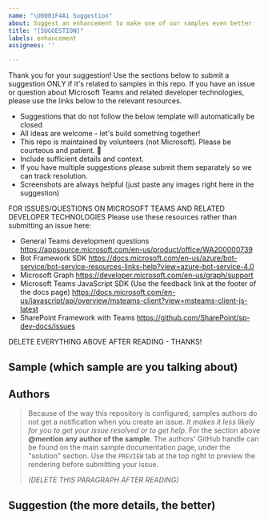 ```yaml
---
name: "\U0001F4A1 Suggestion"
about: Suggest an enhancement to make one of our samples even better
title: "[SUGGESTION]"
labels: enhancement
assignees: ''

---
```


Thank you for your suggestion! Use the sections below to submit a suggestion ONLY if it's related to samples in this repo. If you have an issue or question about Microsoft Teams and related developer technologies, please use the links below to the relevant resources.

- Suggestions that do not follow the below template will automatically be closed
- All ideas are welcome - let's build something together!
- This repo is maintained by volunteers (not Microsoft). Please be courteous and patient. 🙂
- Include sufficient details and context.
- If you have multiple suggestions please submit them separately so we can track resolution.
- Screenshots are always helpful (just paste any images right here in the suggestion)

FOR ISSUES/QUESTIONS ON MICROSOFT TEAMS AND RELATED DEVELOPER TECHNOLOGIES
Please use these resources rather than submitting an issue here:

 - General Teams development questions https://appsource.microsoft.com/en-us/product/office/WA200000739
 - Bot Framework SDK https://docs.microsoft.com/en-us/azure/bot-service/bot-service-resources-links-help?view=azure-bot-service-4.0
 - Microsoft Graph https://developer.microsoft.com/en-us/graph/support
 - Microsoft Teams JavaScript SDK (Use the feedback link at the footer of the docs page) https://docs.microsoft.com/en-us/javascript/api/overview/msteams-client?view=msteams-client-js-latest
 - SharePoint Framework with Teams https://github.com/SharePoint/sp-dev-docs/issues

DELETE EVERYTHING ABOVE AFTER READING - THANKS!

## Sample (which sample are you talking about)


## Authors

> Because of the way this repository is configured, samples authors do not get a notification when you create an issue. *It makes it less likely for you to get your issue resolved or to get help*. For the section above **@mention any author of the sample**. The authors' GitHub handle can be found on the main sample documentation page, under the "solution" section. Use the `PREVIEW` tab at the top right to preview the rendering before submitting your issue.
> 
> _(DELETE THIS PARAGRAPH AFTER READING)_

## Suggestion (the more details, the better)
